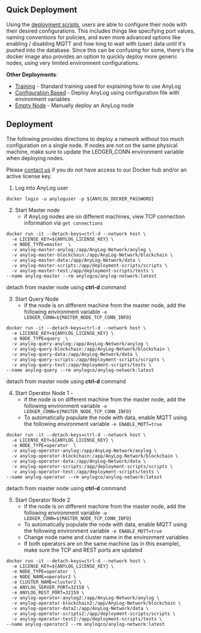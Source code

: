 ## Quick Deployment 

Using the [deployment scripts](https://github.com/AnyLog-co/deployment-scripts), users are able to configure their node 
with their desired configurations. This includes things like specifying port values, naming conventions for policies, 
and even more advanced options like enabling / disabling MQTT and how long to wait with (user) data until it's pushed 
into the database. Since this can be confusing for some, there's the docker image also provides an option to quickly 
deploy more generic nodes, using very limited environment configurations. 

**Other Deployments**: 
* [Training](../training) - Standard training used for explaining how to use AnyLog
* [Configuration Based](../deployments/deploying_node.md) - Deploy AnyLog using configuration file with environment variables
* [Empty Node](../examples/Network%20setup%20-%20Part%20I.md) - Manually deploy an AnyLog node 

## Deployment 
The following provides directions to deploy a network without too much configuration on a single node. If nodes are not
on the same physical machine, make sure to update the LEDGER_CONN environment variable when deploying nodes. 

Please [contact us](mailto:info@anylog.co) if you do not have access to our Docker hub and/or an active license key. 

1. Log into AnyLog user
```shell
docker login -u anyloguser -p ${ANYLOG_DOCKER_PASSWORD}
```

2. Start Master node 
   * if AnyLog nodes are on different machines, view TCP connection information via `get connections` 
```shell
docker run -it --detach-keys=ctrl-d --network host \
  -e LICENSE_KEY=${ANYLOG_LICENSE_KEY} \
  -e NODE_TYPE=master  \
  -v anylog-master-anylog:/app/AnyLog-Network/anylog \
  -v anylog-master-blockchain:/app/AnyLog-Network/blockchain \
  -v anylog-master-data:/app/AnyLog-Network/data \
  -v anylog-master-scripts:/app/deployment-scripts/scripts \
  -v anylog-master-test:/app/deployment-scripts/tests \
--name anylog-master --rm anylogco/anylog-network:latest
```
detach from master node using **ctrl-d** command

3. Start Query Node 
   * if the node is on different machine from the master node, add the following environment variable `-e LEDGER_CONN=${MASTER_NODE_TCP_CONN_INFO}`
```shell
docker run -it --detach-keys=ctrl-d --network host \
  -e LICENSE_KEY=${ANYLOG_LICENSE_KEY} \
  -e NODE_TYPE=query  \
  -v anylog-query-anylog:/app/AnyLog-Network/anylog \
  -v anylog-query-blockchain:/app/AnyLog-Network/blockchain \
  -v anylog-query-data:/app/AnyLog-Network/data \
  -v anylog-query-scripts:/app/deployment-scripts/scripts \
  -v anylog-query-test:/app/deployment-scripts/tests \
--name anylog-query --rm anylogco/anylog-network:latest
```
detach from master node using **ctrl-d** command

4. Start Operator Node 1 - 
   * if the node is on different machine from the master node, add the following environment variable `-e LEDGER_CONN=${MASTER_NODE_TCP_CONN_INFO}`
   * To automatically populate the node with data, enable MQTT using the following environment variable `-e ENABLE_MQTT=true`
```shell
docker run -it --detach-keys=ctrl-d --network host \
  -e LICENSE_KEY=${ANYLOG_LICENSE_KEY} \
  -e NODE_TYPE=operator  \
  -v anylog-operator-anylog:/app/AnyLog-Network/anylog \
  -v anylog-operator-blockchain:/app/AnyLog-Network/blockchain \
  -v anylog-operator-data:/app/AnyLog-Network/data \
  -v anylog-operator-scripts:/app/deployment-scripts/scripts \
  -v anylog-operator-test:/app/deployment-scripts/tests \
--name anylog-operator --rm anylogco/anylog-network:latest
```
detach from master node using **ctrl-d** command

5. Start Operator Node 2
   * if the node is on different machine from the master node, add the following environment variable `-e LEDGER_CONN=${MASTER_NODE_TCP_CONN_INFO}`
   * To automatically populate the node with data, enable MQTT using the following environment variable `-e ENABLE_MQTT=true`
   * Change node name and cluster name in the environment variables 
   * If both operators are on the same machine (as in this example), make sure the TCP and REST ports are updated 
```shell
docker run -it --detach-keys=ctrl-d --network host \
  -e LICENSE_KEY=${ANYLOG_LICENSE_KEY} \
  -e NODE_TYPE=operator  \
  -e NODE_NAME=operator2 \
  -e CLUSTER_NAME=cluster2 \
  -e ANYLOG_SERVER_PORT=32158 \
  -e ANYLOG_REST_PORT=32159 \
  -v anylog-operator-anylog2:/app/AnyLog-Network/anylog \
  -v anylog-operator-blockchain2:/app/AnyLog-Network/blockchain \
  -v anylog-operator-data2:/app/AnyLog-Network/data \
  -v anylog-operator-scripts2:/app/deployment-scripts/scripts \
  -v anylog-operator-test2:/app/deployment-scripts/tests \
--name anylog-operator2 --rm anylogco/anylog-network:latest
```

